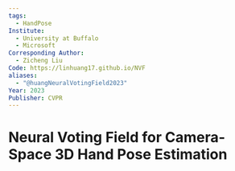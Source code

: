 ```yaml
---
tags:
  - HandPose
Institute:
  - University at Buffalo
  - Microsoft
Corresponding Author:
  - Zicheng Liu
Code: https://linhuang17.github.io/NVF
aliases:
  - "@huangNeuralVotingField2023"
Year: 2023
Publisher: CVPR
---
```

# Neural Voting Field for Camera-Space 3D Hand Pose Estimation
